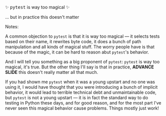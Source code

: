 <div class="splash">
<p>✨ <tt>pytest</tt> is way too  magical ✨</p>
<p class="fragment fade-in">... but in practice this doesn't matter</p>
</div>


Notes:

A common objection to `pytest` is that it is way too magical — it selects tests based on their name, it rewrites byte code, it does a bunch of path manipulation and all kinds of magical stuff. The worry people have is that because of the magic, it can be hard to reason abut `pytest`'s behavior.

And I will tell you something as a big proponent of `pytest`: `pytest` is way too magical, it's true. But the other thing I'll say is that in practice, **ADVANCE SLIDE** this doesn't really matter all that much.

If you had shown me `pytest` when it was a young upstart and no one was using it, I would have thought that you were introducing a bunch of implicit behavior, it would lead to terrible technical debt and unmaintainable code, but `pytest` is not a young upstart — it is in fact the standard way to do testing in Python these days, and for good reason, and for the most part I've never seen this magical behavior cause problems. Things mostly just work!
